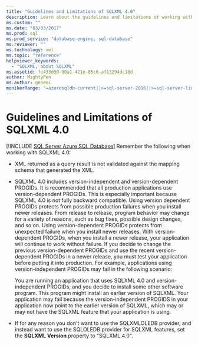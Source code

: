 ```yaml
---
title: "Guidelines and Limitations of SQLXML 4.0"
description: Learn about the guidelines and limitations of working with SQLXML 4.0.
ms.custom: ""
ms.date: "03/03/2017"
ms.prod: sql
ms.prod_service: "database-engine, sql-database"
ms.reviewer: ""
ms.technology: xml
ms.topic: "reference"
helpviewer_keywords: 
  - "SQLXML, about SQLXML"
ms.assetid: fe433d30-90a1-421e-85c6-af13294dc18d
author: MightyPen
ms.author: genemi
monikerRange: "=azuresqldb-current||>=sql-server-2016||>=sql-server-linux-2017||=azuresqldb-mi-current"
---
```

# Guidelines and Limitations of SQLXML 4.0
[!INCLUDE [SQL Server Azure SQL Database](../../includes/applies-to-version/sql-asdb.md)]
  Remember the following when working with SQLXML 4.0:  
  
-   XML returned as a query result is not validated against the mapping schema that generated the XML.  
  
-   SQLXML 4.0 includes version-independent and version-dependent PROGIDs. It is recommended that all production applications use version-dependent PROGIDs. This is especially important because SQLXML 4.0 is not fully backward compatible. Using version dependent PROGIDs protects from possible production failures when you install newer releases. From release to release, program behavior may change for a variety of reasons, such as bug fixes, possible design changes, and so on. Using version-dependent PROGIDs protects from unexpected failure when you install newer releases. With version-dependent PROGIDs, when you install a newer release, your application will continue to work without failure. If you decide to change the previous version-dependent PROGIDs and use the recent version-dependent PROGIDs in a newer release, you must test your application before putting it into production. For example, applications using version-independent PROGIDs may fail in the following scenario:  
  
     You are running an application that uses SQLXML 4.0 and version-independent PROGIDs, and you decide to install some other software program. This program might install an earlier version of SQLXML. Your application may fail because the version-independent PROGIDS in your application now point to the earlier version of SQLXML, which may or may not have the SQLXML feature that your application is using.  
  
-   If for any reason you don't want to use the SQLXMLOLEDB provider, and instead want to use the SQLOLEDB provider for SQLXML features, set the **SQLXML Version** property to "SQLXML.4.0".  
  
  
